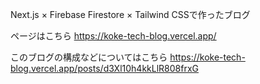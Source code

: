Next.js × Firebase Firestore × Tailwind CSSで作ったブログ


ページはこちら https://koke-tech-blog.vercel.app/


このブログの構成などについてはこちら https://koke-tech-blog.vercel.app/posts/d3Xl10h4kkLlR808frxG
